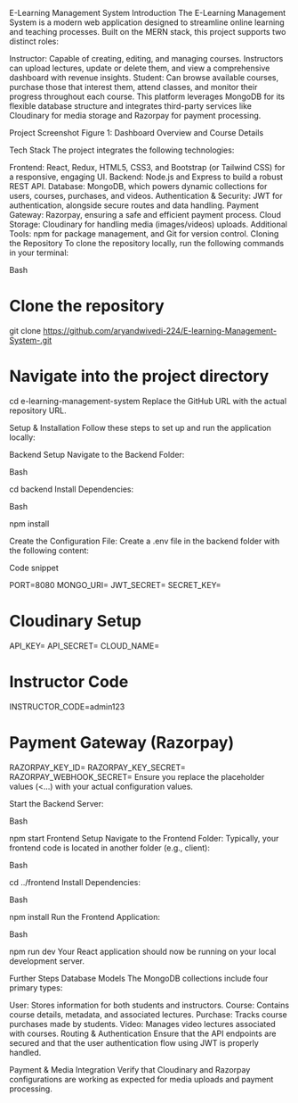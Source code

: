 
E-Learning Management System
Introduction
The E-Learning Management System is a modern web application designed to streamline online learning and teaching processes. Built on the MERN stack, this project supports two distinct roles:

Instructor: Capable of creating, editing, and managing courses. Instructors can upload lectures, update or delete them, and view a comprehensive dashboard with revenue insights.
Student: Can browse available courses, purchase those that interest them, attend classes, and monitor their progress throughout each course.
This platform leverages MongoDB for its flexible database structure and integrates third-party services like Cloudinary for media storage and Razorpay for payment processing.

Project Screenshot
Figure 1: Dashboard Overview and Course Details

Tech Stack
The project integrates the following technologies:

Frontend: React, Redux, HTML5, CSS3, and Bootstrap (or Tailwind CSS) for a responsive, engaging UI.
Backend: Node.js and Express to build a robust REST API.
Database: MongoDB, which powers dynamic collections for users, courses, purchases, and videos.
Authentication & Security: JWT for authentication, alongside secure routes and data handling.
Payment Gateway: Razorpay, ensuring a safe and efficient payment process.
Cloud Storage: Cloudinary for handling media (images/videos) uploads.
Additional Tools: npm for package management, and Git for version control.
Cloning the Repository
To clone the repository locally, run the following commands in your terminal:

Bash

# Clone the repository
git clone https://github.com/aryandwivedi-224/E-learning-Management-System-.git

# Navigate into the project directory
cd e-learning-management-system
Replace the GitHub URL with the actual repository URL.

Setup & Installation
Follow these steps to set up and run the application locally:

Backend Setup
Navigate to the Backend Folder:

Bash

cd backend
Install Dependencies:

Bash

npm install

Create the Configuration File:
Create a .env file in the backend folder with the following content:

Code snippet

PORT=8080
MONGO_URI=<Your MongoDB Connection String>
JWT_SECRET=<Your JWT Secret>
SECRET_KEY=<Your Secret Key>

# Cloudinary Setup
API_KEY=<Your Cloudinary API Key>
API_SECRET=<Your Cloudinary API Secret>
CLOUD_NAME=<Your Cloudinary Cloud Name>

# Instructor Code
INSTRUCTOR_CODE=admin123

# Payment Gateway (Razorpay)
RAZORPAY_KEY_ID=<Your Razorpay Key ID>
RAZORPAY_KEY_SECRET=<Your Razorpay Key Secret>
RAZORPAY_WEBHOOK_SECRET=<Your Razorpay Webhook Secret>
Ensure you replace the placeholder values (<...) with your actual configuration values.

Start the Backend Server:

Bash

npm start
Frontend Setup
Navigate to the Frontend Folder:
Typically, your frontend code is located in another folder (e.g., client):

Bash

cd ../frontend
Install Dependencies:

Bash

npm install
Run the Frontend Application:

Bash

npm run dev
Your React application should now be running on your local development server.

Further Steps
Database Models
The MongoDB collections include four primary types:

User: Stores information for both students and instructors.
Course: Contains course details, metadata, and associated lectures.
Purchase: Tracks course purchases made by students.
Video: Manages video lectures associated with courses.
Routing & Authentication
Ensure that the API endpoints are secured and that the user authentication flow using JWT is properly handled.

Payment & Media Integration
Verify that Cloudinary and Razorpay configurations are working as expected for media uploads and payment processing.






